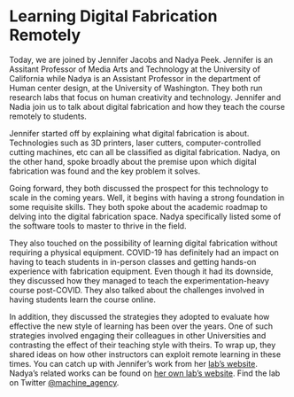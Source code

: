 # Learning Digital Fabrication Remotely
Today, we are joined by Jennifer Jacobs and Nadya Peek. Jennifer is an Assitant Professor of Media Arts and Technology at the University of California while Nadya is an Assistant Professor in the department of Human center design, at the University of Washington. They both run research labs that focus on human creativity and technology. Jennifer and Nadia join us to talk about digital fabrication and how they teach the course remotely to students.

Jennifer started off by explaining what digital fabrication is about. Technologies such as 3D printers, laser cutters, computer-controlled cutting machines, etc can all be classified as digital fabrication. Nadya, on the other hand, spoke broadly about the premise upon which digital fabrication was found and the key problem it solves. 

Going forward, they both discussed the prospect for this technology to scale in the coming years. Well, it begins with having a strong foundation in some requisite skills. They both spoke about the academic roadmap to delving into the digital fabrication space. Nadya specifically listed some of the software tools to master to thrive in the field. 

They also touched on the possibility of learning digital fabrication without requiring a physical equipment. COVID-19 has definitely had an impact on having to teach students in in-person classes and getting hands-on experience with fabrication equipment. Even though it had its downside, they discussed how they managed to teach the experimentation-heavy course post-COVID. They also talked about the challenges involved in having students learn the course online. 

In addition, they discussed the strategies they adopted to evaluate how effective the new style of learning has been over the years. One of such strategies involved engaging their colleagues in other Universities and contrasting the effect of their teaching style with theirs. To wrap up, they shared ideas on how other instructors can exploit remote learning in these times. You can catch up with Jennifer’s work from her [lab’s website](https://ecl.mat.ucsb.edu/). Nadya’s related works can be found on [her own lab’s website](https://depts.washington.edu/machines/). Find the lab on Twitter [@machine_agency](https://twitter.com/Machine_Agency). 